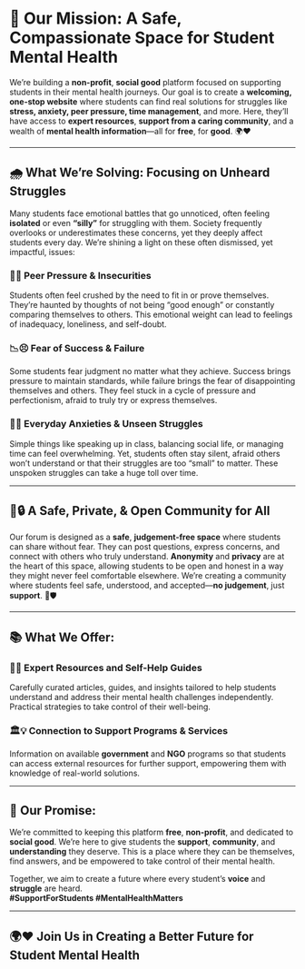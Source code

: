# 🌱 **Our Mission: A Safe, Compassionate Space for Student Mental Health**

We’re building a **non-profit**, **social good** platform focused on supporting students in their mental health journeys. Our goal is to create a **welcoming, one-stop website** where students can find real solutions for struggles like **stress, anxiety, peer pressure, time management**, and more. Here, they’ll have access to **expert resources**, **support from a caring community**, and a wealth of **mental health information**—all for **free**, for **good**. 🌍❤️

---

## 🌧️ **What We’re Solving: Focusing on Unheard Struggles**

Many students face emotional battles that go unnoticed, often feeling **isolated** or even **“silly”** for struggling with them. Society frequently overlooks or underestimates these concerns, yet they deeply affect students every day. We’re shining a light on these often dismissed, yet impactful, issues:

### 🥀💔 **Peer Pressure & Insecurities**  
Students often feel crushed by the need to fit in or prove themselves. They’re haunted by thoughts of not being “good enough” or constantly comparing themselves to others. This emotional weight can lead to feelings of inadequacy, loneliness, and self-doubt.

### 📉😣 **Fear of Success & Failure**  
Some students fear judgment no matter what they achieve. Success brings pressure to maintain standards, while failure brings the fear of disappointing themselves and others. They feel stuck in a cycle of pressure and perfectionism, afraid to truly try or express themselves.

### 💬💧 **Everyday Anxieties & Unseen Struggles**  
Simple things like speaking up in class, balancing social life, or managing time can feel overwhelming. Yet, students often stay silent, afraid others won’t understand or that their struggles are too “small” to matter. These unspoken struggles can take a huge toll over time.

---

## 🌈🔒 **A Safe, Private, & Open Community for All**

Our forum is designed as a **safe**, **judgement-free space** where students can share without fear. They can post questions, express concerns, and connect with others who truly understand. **Anonymity** and **privacy** are at the heart of this space, allowing students to be open and honest in a way they might never feel comfortable elsewhere. We’re creating a community where students feel safe, understood, and accepted—**no judgement**, just **support**. 💬🛡️

---

## 📚 **What We Offer:**

### 🌱💪 **Expert Resources and Self-Help Guides**  
Carefully curated articles, guides, and insights tailored to help students understand and address their mental health challenges independently. Practical strategies to take control of their well-being.

### 🏛️💡 **Connection to Support Programs & Services**  
Information on available **government** and **NGO** programs so that students can access external resources for further support, empowering them with knowledge of real-world solutions.

---

## 💖 **Our Promise:**

We’re committed to keeping this platform **free**, **non-profit**, and dedicated to **social good**. We’re here to give students the **support**, **community**, and **understanding** they deserve. This is a place where they can be themselves, find answers, and be empowered to take control of their mental health.

Together, we aim to create a future where every student’s **voice** and **struggle** are heard.  
**#SupportForStudents #MentalHealthMatters**

---

## 🌍❤️ **Join Us in Creating a Better Future for Student Mental Health**
